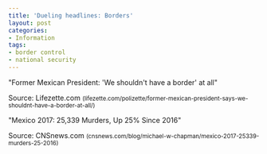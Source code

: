 ```yaml
---
title: 'Dueling headlines: Borders'
layout: post
categories:
- Information
tags:
- border control
- national security
---
```


"Former Mexican President: 'We shouldn't have a border' at all"

Source: Lifezette.com <small>(lifezette.com/polizette/former-mexican-president-says-we-shouldnt-have-a-border-at-all/)</small>

"Mexico 2017: 25,339 Murders, Up 25% Since 2016"

Source: CNSnews.com <small>(cnsnews.com/blog/michael-w-chapman/mexico-2017-25339-murders-25-2016)</small>
